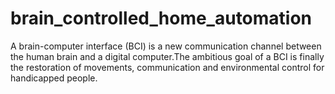 # brain_controlled_home_automation
A brain-computer interface (BCI) is a new communication channel between the human brain and a digital computer.The ambitious goal of a BCI is finally the restoration of movements, communication and environmental control for handicapped people.

